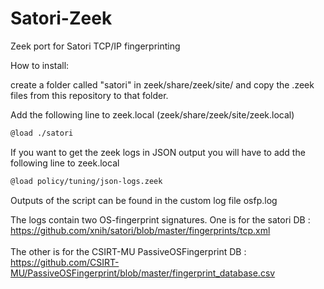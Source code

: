 # Satori-Zeek
Zeek port for Satori TCP/IP fingerprinting

How to install:

create a folder called "satori" in zeek/share/zeek/site/ and copy the .zeek files from this repository to that folder.

Add the following line to zeek.local (zeek/share/zeek/site/zeek.local)

```bash
@load ./satori
```

If you want to get the zeek logs in JSON output you will have to add the following line to zeek.local

```bash
@load policy/tuning/json-logs.zeek
```

Outputs of the script can be found in the custom log file osfp.log

The logs contain two OS-fingerprint signatures. One is for the satori DB : <br/>
https://github.com/xnih/satori/blob/master/fingerprints/tcp.xml <br/>
<br/>
The other is for the CSIRT-MU PassiveOSFingerprint DB : <br/>
https://github.com/CSIRT-MU/PassiveOSFingerprint/blob/master/fingerprint_database.csv


